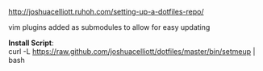 <http://joshuacelliott.ruhoh.com/setting-up-a-dotfiles-repo/>

vim plugins added as submodules to allow for easy updating

**Install Script**:  
curl -L https://raw.github.com/joshuacelliott/dotfiles/master/bin/setmeup | bash
